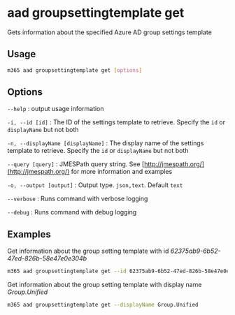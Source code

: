 # aad groupsettingtemplate get

Gets information about the specified Azure AD group settings template

## Usage

```sh
m365 aad groupsettingtemplate get [options]
```

## Options

`--help`
: output usage information

`-i, --id [id]`
: The ID of the settings template to retrieve. Specify the `id` or `displayName` but not both

`-n, --displayName [displayName]`
: The display name of the settings template to retrieve. Specify the `id` or `displayName` but not both

`--query [query]`
: JMESPath query string. See [http://jmespath.org/](http://jmespath.org/) for more information and examples

`-o, --output [output]`
: Output type. `json,text`. Default `text`

`--verbose`
: Runs command with verbose logging

`--debug`
: Runs command with debug logging

## Examples

Get information about the group setting template with id _62375ab9-6b52-47ed-826b-58e47e0e304b_

```sh
m365 aad groupsettingtemplate get --id 62375ab9-6b52-47ed-826b-58e47e0e304b
```

Get information about the group setting template with display name _Group.Unified_

```sh
m365 aad groupsettingtemplate get --displayName Group.Unified
```